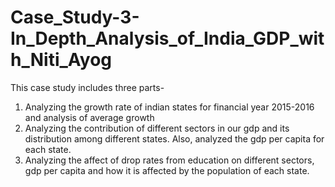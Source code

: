 # Case_Study-3-In_Depth_Analysis_of_India_GDP_with_Niti_Ayog

This case study includes three parts-

1. Analyzing the growth rate of indian states for financial year 2015-2016 and analysis of average growth
2. Analyzing the contribution of different sectors in our gdp and its distribution among different states. Also, analyzed the gdp per capita for each state.
3. Analyzing the affect of drop rates from education on different sectors, gdp per capita and how it is affected by the population of each state.
